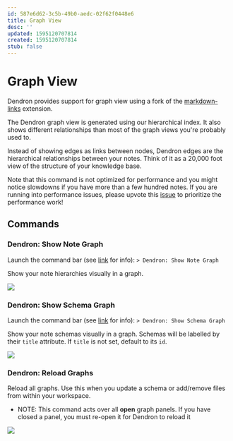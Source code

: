 ```yaml
---
id: 587e6d62-3c5b-49b0-aedc-02f62f0448e6
title: Graph View
desc: ''
updated: 1595120707814
created: 1595120707814
stub: false
---
```


#  Graph View

Dendron provides support for graph view using a fork of the [markdown-links](https://marketplace.visualstudio.com/items?itemName=tchayen.markdown-links) extension. 

The Dendron graph view is generated using our hierarchical index. It also shows different relationships than most of the graph views you're probably used to.

Instead of showing edges as links between nodes, Dendron edges are the hierarchical relationships between your notes. Think of it as a 20,000 foot view of the structure of your knowledge base. 

Note that this command is not optimized for performance and you might notice slowdowns if you have more than a few hundred notes. If you are running into performance issues, please upvote this [issue](https://github.com/dendronhq/dendron/issues/107) to prioritize the performance work!

## Commands

### Dendron: Show Note Graph

Launch the command bar (see [link](https://www.dendron.so/notes/401c5889-20ae-4b3a-8468-269def4b4865.html#launch-the-command-bar) for info): `> Dendron: Show Note Graph`

Show your note hierarchies visually in a graph.

![](https://foundation-prod-assetspublic53c57cce-8cpvgjldwysl.s3-us-west-2.amazonaws.com/assets/images/graph.show-notes.gif)

### Dendron: Show Schema Graph

Launch the command bar (see [link](https://www.dendron.so/notes/401c5889-20ae-4b3a-8468-269def4b4865.html#launch-the-command-bar) for info): `> Dendron: Show Schema Graph`

Show your note schemas visually in a graph. Schemas will be labelled by their `title` attribute. If `title` is not set, default to its `id`.

![](https://foundation-prod-assetspublic53c57cce-8cpvgjldwysl.s3-us-west-2.amazonaws.com/assets/images/graphs.show-schema.gif)

### Dendron: Reload Graphs

Reload all graphs. Use this when you update a schema or add/remove files from within your workspace. 

- NOTE: This command acts over all **open** graph panels. If you have closed a panel, you must re-open it for Dendron to reload it

![](https://foundation-prod-assetspublic53c57cce-8cpvgjldwysl.s3-us-west-2.amazonaws.com/assets/images/graphs.reload.gif)
